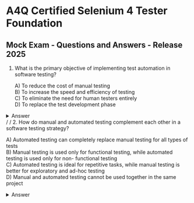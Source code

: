 # A4Q Certified Selenium 4 Tester Foundation

## Mock Exam - Questions and Answers - Release 2025

1. What is the primary objective of implementing test automation in software testing?

   A) To reduce the cost of manual testing  
   B) To increase the speed and efficiency of testing  
   C) To eliminate the need for human testers entirely  
   D) To replace the test development phase

<details>
  <summary>Answer</summary>
  
  **B**
  
</details>
/
/
2. How do manual and automated testing complement each other in a software testing
strategy?

   A) Automated testing can completely replace manual testing for all types of tests  
   B) Manual testing is used only for functional testing, while automated testing is used only for non-
   functional testing  
   C) Automated testing is ideal for repetitive tasks, while manual testing is better for exploratory and
   ad-hoc testing  
   D) Manual and automated testing cannot be used together in the same project

<details>
  <summary>Answer</summary>
  
  **C**
  
</details>
